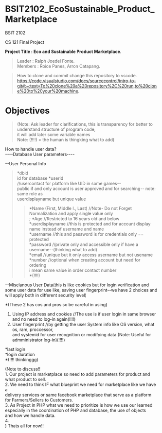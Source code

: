 ﻿# BSIT2102_EcoSustainable_Product_Marketplace
BSIT 2102<br>

CS 121 Final Project <br>

**Project Title : Eco and Sustainable Product Marketplace.**<br>
> Leader : Ralph Joedel Fonte.<br>
> Members :  Roice Panes, Arron Catapang.<br>


> How to clone and commit change this repository to vscode.<br>
https://code.visualstudio.com/docs/sourcecontrol/intro-to-git#:~:text=To%20clone%20a%20repository%2C%20run,to%20clone%20to%20your%20machine.


# Objectives

> (Note: Ask leader for clarifications, this is transparency for better to understand structure of program code,<br>
>it will add later some variable names<br> 
>Note: (!!!!) = the human is thingking what to add)<br> 

How to handle user data?<br>
----Database User parameters----<br>

--User Personal Info<br>
>*dbid<br>
 id for database
*userid                             
//usercontact for platform like UID in some games--<br> 
public if and only account is user approved and for searching-- note: same role as 
<br>userdisplayname but unique value<br>
>>*Name (First, Middle I., Last)      //Note- Do not Forget Normalization and apply single value only<br>;
*Age                                //Restricted to 16 years old and below<br>
*userdisplayname                    //this is protected and for account display name instead of username and name<br>
*username                           //this and password is for credentials only == protected <br>
*password                           //private only and accessible only if have a username--(thinking what to add)<br>
*email                              //unique but it only access username but not usename<br>
*number                             //optional when creating account but need for ordering 
                                    <br>i mean same value in order contact number<br>
*(!!!!)

--Miselanous User Data(this is like cookies but for login verification and some user data for use like, saving user fingerprint--we have 2 choices and will apply both in different security level)<br> 

*(These 2 has cos and pros so be careful in using)<br> 
1. Using IP address and cookies //The use is if user login in same browser and no need to log-in again(!!!!)<br> 
2. User fingerprint //by getting the user System info like OS version, what os, ram, proccessor, <br> and systemid for user recognition or modifying data (Note: Useful for admministrator log-in)(!!!!)<br> 

*last login<br> 
*login duration<br> 
*(!!!! thinkinggg)<br> 

(Note to discuss!!<br> 
    1. Our project is marketplace so need to add parameters for product and what product to sell.<br>
    2. We need to think IF what blueprint we need for marketplace like we have a<br> delivery services or same facebook marketplace that serve as a platform<br> for Farmers/Sellers to Customers.<br>
    3. As Project in PHP what we need to prioritize is how we use our learned <br>especially in the coordination of PHP and database, the use of objects <br>and how we handle data.<br>
    4.  
    )
Thats all for now!!
